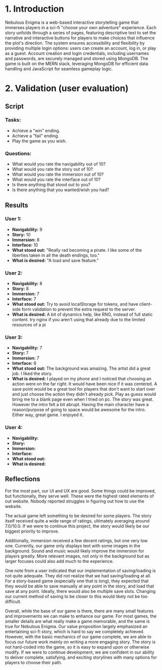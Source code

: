 # 1. Introduction

Nebulous Enigma is a web-based interactive storytelling game that immerses players in a sci-fi "choose your own adventure" experience. Each story unfolds through a series of pages, featuring descriptive text to set the narrative and interactive buttons for players to make choices that influence the plot's direction. The system ensures accessibility and flexibility by providing multiple login options: users can create an account, log in, or play as a guest. Account creation and login credentials, including usernames and passwords, are securely managed and stored using MongoDB. The game is built on the MERN stack, leveraging MongoDB for efficient data handling and JavaScript for seamless gameplay logic.

# 2. Validation (user evaluation)

## Script

### Tasks: 
- Achieve a "win" ending.
- Achieve a "fail" ending. 
- Play the game as you wish.

### Questions:
- What would you rate the navigability out of 10?
- What would you rate the story out of 10?
- What would you rate the immersion out of 10?
- What would you rate the interface out of 10?
- Is there anything that stood out to you?
- Is there anything that you wanted/wish you had?

## Results

### User 1:
- **Navigability:** 9
- **Story:** 10
- **Immersion:** 8
- **Interface:** 10
- **What stood out:** "Really rad becoming a pirate. I like some of the liberties taken in all the death endings, too."
- **What is desired:** "A load and save feature."

### User 2:
- **Navigability:** 8
- **Story:** 8
- **Immersion:** 7
- **Interface:** 7
- **What stood out:** Try to avoid localStorage for tokens, and have client-side form validation to prevent the extra request to the server.
- **What is desired:** A bit of dynamics help, like RNG, instead of full static content. try nginx if you aren't using that already due to the limited resources of a pi

### User 3:
- **Navigability:** 7
- **Story:** 7
- **Immersion:** 7
- **Interface:** 8
- **What stood out:** The background was amazing. The artist did a great job. I liked the story.
- **What is desired:** I played on my phone and I noticed that choosing an action were on the far right. It would have been nice if it was centered. A save point would be a great tool for players that don't want to start over and just choose the action they didn't already pick. Play as guess would bring me to a blank page even when I tried on pc. The story was great. However the intro felt a bit abrupt. Having the main character have a reason/purpose of going to space would be awesome for the intro. Either way, great game. I enjoyed it.

### User 4:
- **Navigability:** 
- **Story:** 
- **Immersion:** 
- **Interface:** 
- **What stood out:** 
- **What is desired:** 

## Reflections

For the most part, our UI and UX are good. Some things could be improved, but functionally, they serve well. These were the highest rated elements of out website. Nobody reported struggles in figuring out how to use the website. 

The actual game left something to be desired for some players. The story itself received quite a wide range of ratings, ultimately averaging around 7.0/10.0. If we were to continue this project, the story would likely be our biggest priority to improve. 

Additionally, immersion received a few decent ratings, but one very low one. Currently, our game only displays text with some images in the background. Sound and music would likely improve the immersion for players greatly. More relevant images, not only in the background but as larger focuses could also add much to the experience. 

One note from a user indicated that our implementation of saving/loading is not quite adequate. They did not realize that we had saving/loading at all. For a story-based game (especially one that is long), they expected that they would be able to save manually at any point in the story, and load that save at any point. Ideally, there would also be multiple save slots. Changing our current method of saving to be closer to this would likely not be too difficult.

Overall, while the base of our game is there, there are many small features and improvements we can make to enhance our game. For most games, the smaller details are what really make a game memorable, and the same is true for Nebulous Enigma. Our value proposition largely emphasized an entertaining sci-fi story, which is hard to say we completely achieved. However, with the basic mechanics of our game complete, we are able to focus our future work mainly on writing a more engaging story. The story is not hard-coded into the game, so it is easy to expand upon or otherwise modify. If we were to continue development, we are confident in our ability to deliver complete, satisfying, and exciting storylines with many options for players to choose their path.
